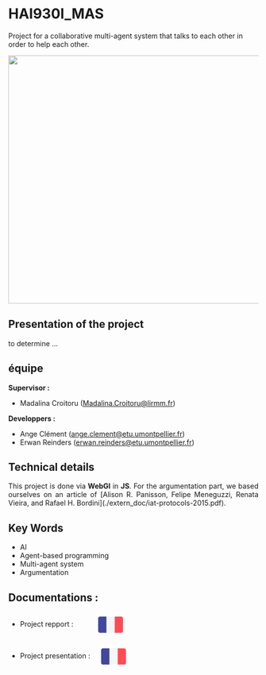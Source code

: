 # HAI930I_MAS

Project for a collaborative multi-agent system that talks to each other in order to help each other.

<p align="center">
<a href="./extern_doc/img_presentation.jpg">
<img align="center" src="./extern_doc/MAS.JPG" width="800" height="500"/>
</a>
</p>

## Presentation of the project 
to determine ...


## équipe
<b>Supervisor :</b>    
-  Madalina Croitoru (Madalina.Croitoru@lirmm.fr) 

<b>Developpers :</b>
- Ange Clément (ange.clement@etu.umontpellier.fr) 
- Erwan Reinders (erwan.reinders@etu.umontpellier.fr) 

## Technical details
<p align="justify">
This project is done via <b>WebGl</b> in <b>JS</b>.
For the argumentation part, we based ourselves on an article of [Alison R. Panisson, Felipe Meneguzzi, Renata Vieira, and Rafael H. Bordini](./extern_doc/iat-protocols-2015.pdf).
</p>

## Key Words
- AI
- Agent-based programming
- Multi-agent system
- Argumentation

## Documentations :
- Project repport : &emsp;&emsp;&emsp;
[<img align="center" src="./extern_doc/french.png" width="50" height="50"/>](./extern_doc/.pdf)

- Project presentation : &emsp;
[<img align="center" src="./extern_doc/french.png" width="50" height="50"/>](./extern_doc/.pdf)
